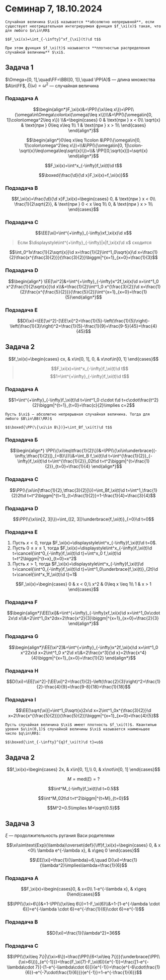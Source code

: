 # Семинар 7, 18.10.2024

```{prf:definition}
Случайная величина $\xi$ называется **абсолютно непрерывной**, если существует неотрицательная интегрируемая функция $f_\xi(x)$ такая, что для любого $x\in\RR$

$$F_\xi(x)=\int_{-\infty}^xf_{\xi}(t)\d t$$

При этом функция $f_\xi(t)$ называется **плотностью распределения случайной величины** $\xi$.

```

## Задача 1

$\Omega=[0, 1],\quad\FF=\BB([0, 1]),\quad \PP(A)$ — длина множества $А\in\FF$, $\xi(\omega)=\omega^2$ — случайная величина

### Подзадача А

$$\begin{align*}F_\xi(x)&=\PP(\{\xi\leq x\})=\PP(\{\omega\in\Omega\colon\xi(\omega)\leq x\})\\&=\PP(\{\omega\in[0, 1]\colon\omega^2\leq x\})
\\&=\begin{cases}
    0 & \text{при } x < 0\\
    \sqrt{x} & \text{при } 0\leq x\leq 1\\
    1 & \text{при } x > 1\\
\end{cases}
\end{align*}$$

$$\begin{align*}0\leq x\leq 1\colon &\PP(\{\omega\in[0, 1]\colon\omega^2\leq x\})=\\&\PP(\{\omega\in[0, 1]\colon-\sqrt{x}\leq\omega\leq\sqrt{x}\})=\\&
\PP([0,\sqrt{x}])=\sqrt{x}
\end{align*}$$

$$F_\xi(x)=\int^x_{-\infty}f_\xi(t)\d t$$

$$\boxed{\frac{\d}{\d x}F_\xi(x)=f_\xi(x)}$$

### Подзадача B

$$f_\xi(x)=\frac{\d}{\d x}F_\xi(x)=\begin{cases}
    0, & \text{при } x < 0\\
    \frac{1}{2\sqrt{2}}, & \text{при } 0 < x \leq 1\\
    0, & \text{при } x > 1\\
\end{cases}$$

### Подзадача C

$$\EE[\xi]=\int^{+\infty}_{-\infty}xf_\xi(x)\d x$$

> Если $\displaystyle\int^{+\infty}_{-\infty}|x|f_\xi(x)\d x$ сходится

$$\int_0^1x\frac{1}{2\sqrt{x}}\d x=\frac{1}{2}\int^1_0\sqrt{x}\d x=\frac{1}{2}\frac{x^{\frac{3}{2}}}{\frac{3}{2}}\biggm|^{x=1}_{x=0}=\frac{1}{3}$$

### Подзадача D

$$\begin{align*}
\EE[\xi^2]&=\int^{+\infty}_{-\infty}x^2f_\xi(x)\d x=\int^1_0 x^2\frac{1}{2\sqrt{x}}\d x\\&=\frac{1}{2}\int^1_0 x^{\frac{3}{2}}\d x=\frac{1}{2}\frac{x^{\frac{5}{2}}}{\frac{5}{2}}\int^{x=1}_{x=0}=\frac{1}{5}\end{align*}$$

### Подзадача E

$$D(\xi)=\EE[\xi^2]-[\EE\xi]^2=\frac{1}{5}-\left(\frac{1}{5}\right)-\left(\frac{1}{3}\right)^2=\frac{1}{5}-\frac{1}{9}=\frac{9-5}{45}=\frac{4}{45}$$

## Задача 2

$$f_\xi(x)=\begin{cases}
    cx, & x\in[0, 1],
    0, & x\not\in[0, 1]
\end{cases}$$

> $$F_\xi(x)=\int^x_{-\infty}f_\xi(t)\d t$$
> $$1=\int^{+\infty}_{-\infty}f_\xi(t)\d t$$

### Подзадача А

$$1=\int^{+\infty}_{-\infty}f_\xi(t)\d t=\int^1_0 c\cdot t\d t=c\cdot\frac{t^2}{2}\biggm|^{t=1}_{t=0}=\frac{c}{2}\implies c=2$$

```{prf:theorem}
Пусть $\xi$ — абсолютно непрерывная случайная величина. Тогда для любого $B\in\BB(\RR)$

$$\boxed{\PP(\{\xi\in B\})}=\int_Bf_\xi(t)\d t$$
```

### Подзадача Б 

$$\begin{align*}
\PP(\{\xi\leq\tfrac{1}{2}\})&=\PP(\{\xi\in\underbrace{(-\infty,\tfrac{1}{2}]}_{=B}\})\\&=\int_B f_\xi(t)\d t=\int^{\frac{1}{2}}_{-\infty}f_\xi(t)\d t=\int^{\frac{1}{2}}_02t\d t=t^2\biggm|^{t=\frac{1}{2}}_{t=0}=\frac{1}{4}
\end{align*}$$

### Подзадача С

$$\PP(\{\xi\in[\tfrac{1}{2},\tfrac{3}{2}]\})=\int_Bf_\xi(t)\d t=\int^1_\frac{1}{2}2t\d t=t^2\biggm|^{t=1}_{t=\frac{1}{2}}=1-\frac{1}{4}=\frac{3}{4}$$

### Подзадача D

$$\PP(\{\xi\in[2, 3]\})=\int_{[2, 3]}\underbrace{f_\xi(t)}_{=0}\d t=0$$

### Подзадача E

1. Пусть $x<0$, тогда $F_\xi(x)=\displaystyle\int^x_{-\infty}f_\xi(t)\d t=0$.
2. Пусть $0\leq x\leq 1$, тогда $F_\xi(x)=\displaystyle\int^x_{-\infty}f_\xi(t)\d t=\cancel{\int^0_{-\infty}f_\xi(t)\d t}+\int^x_0 f_\xi(t)\d t=t^2\biggm|^{t=x}_{t=0}=x^2$
3. Пусть $x>1$, тогда $F_\xi(x)=\displaystyle\int^x_{-\infty}f_\xi(t)\d t=\cancel{\int^0_{-\infty}f_\xi(t)\d t}+\int^1_0\underbrace{f_\xi(t)}_{2t}\d t+\cancel{\int^x_1f_\xi(t)\d t}=1$

$$F_\xi(x)=\begin{cases}
    0 & x < 0,\\
    x^2 & 0\leq x \leq 1\\
    1 & x > 1 
\end{cases}$$

### Подзадача F

$$\begin{align*}\EE[\xi]&=\int^{+\infty}_{-\infty}xf_\xi(x)\d x=\int^1_0x\cdot 2x\d x\\&=2\int^1_0x^2dx=2\frac{x^2}{3}\biggm|^{x=1}_{x=0}=\frac{2}{3}
\end{align*}$$

### Подзадача G

$$\begin{align*}\EE[\xi^2]&=\int^{+\infty}_{-\infty}x^2f_\xi(x)\d x=\int^1_0 x^22x\d x=2\int^1_0 x^2\d x\\&=2\frac{x^3}{\d x}=2\frac{x^4}{4}\biggm|^{x=1}_{x=0}=\frac{1}{2}
\end{align*}$$

### Подзадача H 

$$D(\xi)=\EE[\xi^2]-[\EE\xi]^2=\frac{1}{2}-\left(\frac{2}{3}\right)^2=\frac{1}{2}-\frac{4}{9}=\frac{9-8}{18}=\frac{1}{18}$$

### Подзадача I 

$$\EE[\sqrt{\xi}]=\int^1_0\sqrt{x}2x\d x=2\int^1_0x^{\frac{3}{2}}\d x=2\frac{x^{\frac{5}{2}}}{\frac{5}{2}}\biggm|^{x=1}_{x=0}=\frac{4}{5}$$

```{prf:definition}
Пусть случайная величина $\xi$ имеет плотность $f_\xi(t)$. Квантилью уровня $u\in(0,1)$ случайной величины $\xi$ называется наименьшее число $q\in\RR$:

$$\boxed{\int_{-\infty}^{q}f_\xi(t)\d t}=u$$
```

## Задача 2 

$$f_\xi(x)=\begin{cases}
    2x, & x\in[0, 1],\\
    0, & x\not\in[0, 1]
\end{cases}$$

$$M=\text{med}(\xi)=?$$

$$\int^M_{-\infty}f_\xi(t)\d t=0.5$$

$$\int^M_02t\d t=t^2\biggm|^{t=M}_{t=0}$$

$$M^2=0.5\implies M=\sqrt{0.5}$$

## Задача 3 

$\xi$ — продолжительность ругания Васи родителями

$$\xi\sim\text{Exp}(\lambda)\overset{def}{\iff}f_\xi(x)=\begin{cases}
    0, & x <0\\
    \lambda e^{-\lambda x}, & x\geq 0
\end{cases}$$

$$\EE[\xi]=\frac{1}{\lambda}=6,\quad D(\xi)=\frac{1}{\lambda^2}\implies\lambda=\frac{1}{6}$$

### Подзадача А

$$F_\xi(x)=\begin{cases}0, & x<0\\
1-e^{-\lambda x}, & x\geq 0\end{cases}$$

$$\PP(\{\xi>6\})&=1-\PP(\{\xi\leq 6\})=1-F_\xi(6)\\&=1-[1-e^{-\lambda \cdot 6}]=e^{-\lambda \cdot 6}=e^{-\frac{1}{6}\cdot 6}=e^{-1}$$

### Подзадача B

$$D(\xi)=\frac{1}{\lambda^2}=36$$

### Подзадача С 

$$\PP(\{\xi\leq 7\}|\{\xi>6\})=\frac{\PP(\{6<\xi\leq 7\})}{\underbrace{\PP(\{\xi>6\})}_{e^{-1}}}=\frac{F_\xi(7)-F_\xi(6)}{e^{-1}}=\frac{[1-e^{-\lambda\cdot 7}]-[1-e^{-\lambda\cdot 6}]}{e^{-1}}=\frac{e^{-6\cdot\frac{1}{6}}-e^{-7\cdot\frac{1}{6}}}{e^{-1}}=1-e^{-\frac{1}{6}}$$